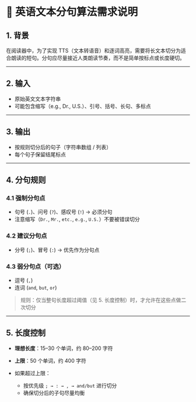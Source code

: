 # 📑 英语文本分句算法需求说明

## 1. 背景

在阅读器中，为了实现 TTS（文本转语音）和逐词高亮，需要将长文本切分为适合朗读的短句。分句应尽量接近人类朗读节奏，而不是简单按标点或长度硬切。

---

## 2. 输入

* 原始英文文本字符串
* 可能包含缩写（e.g., Dr., U.S.）、引号、括号、长句、多标点

---

## 3. 输出

* 按规则切分后的句子（字符串数组 / 列表）
* 每个句子保留结尾标点

---

## 4. 分句规则

### 4.1 强制分句点

* 句号 (`.`)、问号 (`?`)、感叹号 (`!`) → 必须分句
* 注意缩写（`Dr.`, `Mr.`, `etc.`, `e.g.`, `U.S.`）不要被错误切分

### 4.2 建议分句点

* 分号 (`;`)、冒号 (`:`) → 优先作为分句点

### 4.3 弱分句点（可选）

* 逗号 (`,`)
* 连词 (`and`, `but`, `or`)

> 规则：仅当整句长度超过阈值（见 5. 长度控制）时，才允许在这些点做二次切分

---

## 5. 长度控制

* **理想长度**：15–30 个单词，约 80–200 字符
* **上限**：50 个单词，约 400 字符
* 如果超过上限：

  * 按优先级 `; → : → , → and/but` 进行切分
  * 确保切分后的子句尽量均衡